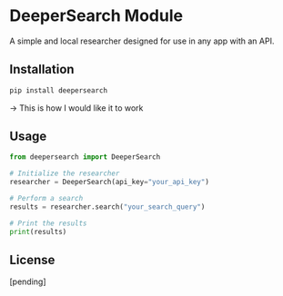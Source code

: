 # DeeperSearch Module
A simple and local researcher designed for use in any app with an API.

## Installation
```bash
pip install deepersearch
```


-> This is how I would like it to work
## Usage
```python
from deepersearch import DeeperSearch

# Initialize the researcher
researcher = DeeperSearch(api_key="your_api_key")

# Perform a search
results = researcher.search("your_search_query")

# Print the results
print(results)
```

## License
[pending]